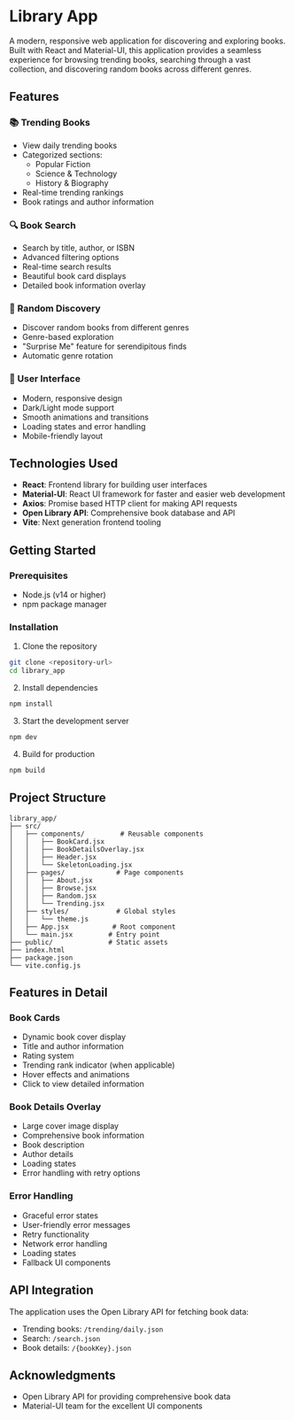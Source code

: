 # Library App

A modern, responsive web application for discovering and exploring books. Built with React and Material-UI, this application provides a seamless experience for browsing trending books, searching through a vast collection, and discovering random books across different genres.

## Features

### 📚 Trending Books
- View daily trending books
- Categorized sections:
  - Popular Fiction
  - Science & Technology
  - History & Biography
- Real-time trending rankings
- Book ratings and author information

### 🔍 Book Search
- Search by title, author, or ISBN
- Advanced filtering options
- Real-time search results
- Beautiful book card displays
- Detailed book information overlay 

### 🎲 Random Discovery
- Discover random books from different genres
- Genre-based exploration
- "Surprise Me" feature for serendipitous finds
- Automatic genre rotation

### 💫 User Interface
- Modern, responsive design
- Dark/Light mode support
- Smooth animations and transitions
- Loading states and error handling
- Mobile-friendly layout

## Technologies Used

- **React**: Frontend library for building user interfaces
- **Material-UI**: React UI framework for faster and easier web development
- **Axios**: Promise based HTTP client for making API requests
- **Open Library API**: Comprehensive book database and API
- **Vite**: Next generation frontend tooling

## Getting Started

### Prerequisites
- Node.js (v14 or higher)
- npm package manager

### Installation

1. Clone the repository
```bash
git clone <repository-url>
cd library_app
```

2. Install dependencies
```bash
npm install
```

3. Start the development server
```bash
npm dev
```

4. Build for production
```bash
npm build
```

## Project Structure

```
library_app/
├── src/
│   ├── components/         # Reusable components
│   │   ├── BookCard.jsx
│   │   ├── BookDetailsOverlay.jsx
│   │   ├── Header.jsx
│   │   └── SkeletonLoading.jsx
│   ├── pages/             # Page components
│   │   ├── About.jsx
│   │   ├── Browse.jsx
│   │   ├── Random.jsx
│   │   └── Trending.jsx
│   ├── styles/            # Global styles
│   │   └── theme.js
│   ├── App.jsx           # Root component
│   └── main.jsx         # Entry point
├── public/              # Static assets
├── index.html
├── package.json
└── vite.config.js
```

## Features in Detail

### Book Cards
- Dynamic book cover display
- Title and author information
- Rating system
- Trending rank indicator (when applicable)
- Hover effects and animations
- Click to view detailed information

### Book Details Overlay
- Large cover image display
- Comprehensive book information
- Book description
- Author details
- Loading states
- Error handling with retry options

### Error Handling
- Graceful error states
- User-friendly error messages
- Retry functionality
- Network error handling
- Loading states
- Fallback UI components

## API Integration

The application uses the Open Library API for fetching book data:
- Trending books: `/trending/daily.json`
- Search: `/search.json`
- Book details: `/{bookKey}.json`

## Acknowledgments

- Open Library API for providing comprehensive book data
- Material-UI team for the excellent UI components